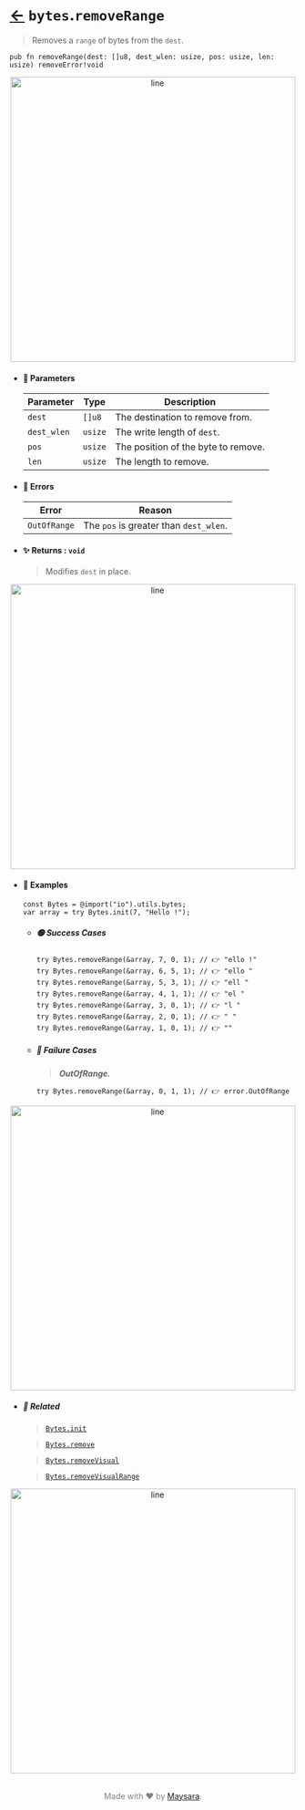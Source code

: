 # [←](../bytes.md) `bytes`.`removeRange`

> Removes a `range` of bytes from the `dest`.

```zig
pub fn removeRange(dest: []u8, dest_wlen: usize, pos: usize, len: usize) removeError!void
```


<div align="center">
<img src="https://raw.githubusercontent.com/Super-ZIG/io/refs/heads/main/dist/img/md/line.png" alt="line" style="width:500px;"/>
</div>

- #### 🧩 Parameters

    | Parameter   | Type    | Description                         |
    | ----------- | ------- | ----------------------------------- |
    | `dest`      | `[]u8`  | The destination to remove from.     |
    | `dest_wlen` | `usize` | The write length of `dest`.         |
    | `pos`       | `usize` | The position of the byte to remove. |
    | `len`       | `usize` | The length to remove.               |

- #### 🚫 Errors

    | Error        | Reason                                 |
    | ------------ | -------------------------------------- |
    | `OutOfRange` | The `pos` is greater than `dest_wlen`. |

- #### ✨ Returns : `void`

    > Modifies `dest` in place.

<div align="center">
<img src="https://raw.githubusercontent.com/Super-ZIG/io/refs/heads/main/dist/img/md/line.png" alt="line" style="width:500px;"/>
</div>

- #### 🧪 Examples

    ```zig
    const Bytes = @import("io").utils.bytes;
    var array = try Bytes.init(7, "Hello !");
    ```

    - ##### 🟢 Success Cases

        ```zig
        try Bytes.removeRange(&array, 7, 0, 1); // 👉 "ello !"
        try Bytes.removeRange(&array, 6, 5, 1); // 👉 "ello "
        try Bytes.removeRange(&array, 5, 3, 1); // 👉 "ell "
        try Bytes.removeRange(&array, 4, 1, 1); // 👉 "el "
        try Bytes.removeRange(&array, 3, 0, 1); // 👉 "l "
        try Bytes.removeRange(&array, 2, 0, 1); // 👉 " "
        try Bytes.removeRange(&array, 1, 0, 1); // 👉 ""
        ```

    - ##### 🔴 Failure Cases

        > **_OutOfRange._**

        ```zig
        try Bytes.removeRange(&array, 0, 1, 1); // 👉 error.OutOfRange
        ```

<div align="center">
<img src="https://raw.githubusercontent.com/Super-ZIG/io/refs/heads/main/dist/img/md/line.png" alt="line" style="width:500px;"/>
</div>

- ##### 🔗 Related

  > [`Bytes.init`](./init.md)

  > [`Bytes.remove`](./remove.md)

  > [`Bytes.removeVisual`](./removeVisual.md)

  > [`Bytes.removeVisualRange`](./removeVisualRange.md)

<div align="center">
<img src="https://raw.githubusercontent.com/Super-ZIG/io/refs/heads/main/dist/img/md/line.png" alt="line" style="width:500px;"/>
</div>

<p align="center" style="color:grey;"><br />Made with ❤️ by <a href="http://github.com/maysara-elshewehy" target="blank">Maysara</a>.</p>